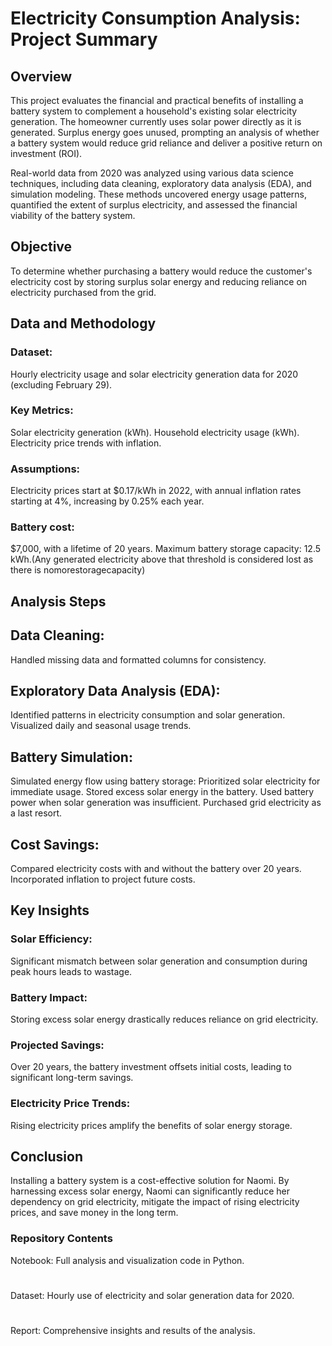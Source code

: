 # Electricity Consumption Analysis: Project Summary
## Overview

This project evaluates the financial and practical benefits of installing a battery system to complement a household's existing solar electricity generation. The homeowner currently uses solar power directly as it is generated. Surplus energy goes unused, prompting an analysis of whether a battery system would reduce grid reliance and deliver a positive return on investment (ROI).

Real-world data from 2020 was analyzed using various data science techniques, including data cleaning, exploratory data analysis (EDA), and simulation modeling. These methods uncovered energy usage patterns, quantified the extent of surplus electricity, and assessed the financial viability of the battery system.



## Objective
To determine whether purchasing a battery would reduce the customer's electricity cost by storing surplus solar energy and reducing reliance on electricity purchased from the grid.

## Data and Methodology
### Dataset: 
Hourly electricity usage and solar electricity generation data for 2020 (excluding February 29).
### Key Metrics:
Solar electricity generation (kWh).
Household electricity usage (kWh).
Electricity price trends with inflation.
### Assumptions:
Electricity prices start at $0.17/kWh in 2022, with annual inflation rates starting at 4%, increasing by 0.25% each year.
### Battery cost: 
$7,000, with a lifetime of 20 years.
Maximum battery storage capacity: 12.5 kWh.(Any generated electricity above that threshold is considered lost as there is nomorestoragecapacity)

## Analysis Steps

## Data Cleaning:
Handled missing data and formatted columns for consistency.
## Exploratory Data Analysis (EDA):
Identified patterns in electricity consumption and solar generation.
Visualized daily and seasonal usage trends.
## Battery Simulation:
Simulated energy flow using battery storage:
Prioritized solar electricity for immediate usage.
Stored excess solar energy in the battery.
Used battery power when solar generation was insufficient.
Purchased grid electricity as a last resort.
## Cost Savings:
Compared electricity costs with and without the battery over 20 years.
Incorporated inflation to project future costs.
## Key Insights
  ### Solar Efficiency:
Significant mismatch between solar generation and consumption during peak hours leads to wastage.
  ### Battery Impact:
Storing excess solar energy drastically reduces reliance on grid electricity.
  ### Projected Savings:
Over 20 years, the battery investment offsets initial costs, leading to significant long-term savings.
  ### Electricity Price Trends:
Rising electricity prices amplify the benefits of solar energy storage.

## Conclusion
Installing a battery system is a cost-effective solution for Naomi. By harnessing excess solar energy, Naomi can significantly reduce her dependency on grid electricity, mitigate the impact of rising electricity prices, and save money in the long term.

### Repository Contents
  Notebook: Full analysis and visualization code in Python.
  #
  Dataset: Hourly use of electricity and solar generation data for 2020.
  #
  Report: Comprehensive insights and results of the analysis.
